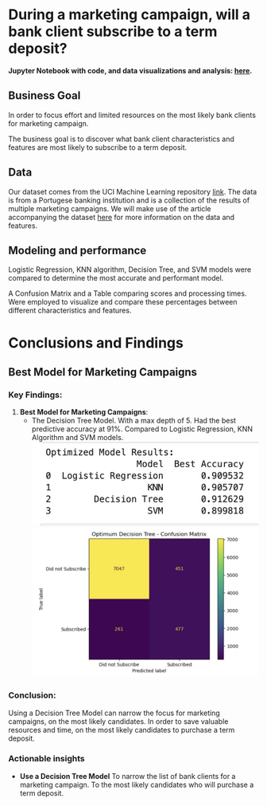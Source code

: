 # During a marketing campaign, will a bank client subscribe to a term deposit?

**Jupyter Notebook with code, and data visualizations and analysis: [here](https://github.com/shawnarneygit/ai_machine_learning/blob/master/coupons.ipynb).**

## Business Goal
In order to focus effort and limited resources on the most likely bank clients for marketing campaign.

The business goal is to discover what bank client characteristics and features are most likely to subscribe to a term deposit.

## Data
Our dataset comes from the UCI Machine Learning repository [link](https://archive.ics.uci.edu/ml/datasets/bank+marketing).  The data is from a Portugese banking institution and is a collection of the results of multiple marketing campaigns.  We will make use of the article accompanying the dataset [here](CRISP-DM-BANK.pdf) for more information on the data and features.

## Modeling and performance
Logistic Regression, KNN algorithm, Decision Tree, and SVM models were compared to determine the most accurate and performant model.

A Confusion Matrix and a Table comparing scores and processing times.  Were employed to visualize and compare these percentages between different characteristics and features.

# Conclusions and Findings

## Best Model for Marketing Campaigns 

### Key Findings:
1. **Best Model for Marketing Campaigns**:
   - The Decision Tree Model.  With a max depth of 5.  Had the best predictive accuracy at 91%.  Compared to Logistic Regression, KNN Algorithm and SVM models.
![results](images/optimized_results.jpg)   
![matrix](images/confusion_matrix_dt.jpg)

### Conclusion:
Using a Decision Tree Model can narrow the focus for marketing campaigns, on the most likely candidates.  In order to save valuable resources and time, on the most likely candidates to purchase a term deposit.

### Actionable insights

- **Use a Decision Tree Model** To narrow the list of bank clients for a marketing campaign.  To the most likely candidates who will purchase a term deposit.


